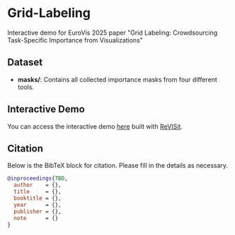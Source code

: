 # Grid-Labeling
Interactive demo for EuroVis 2025 paper "Grid Labeling: Crowdsourcing Task-Specific Importance from Visualizations"

## Dataset

- **masks/**: Contains all collected importance masks from four different tools.

## Interactive Demo

You can access the interactive demo [here](https://jangsus1.github.io/Grid-Labeling/) built with [ReVISit](https://revisit.dev).

## Citation

Below is the BibTeX block for citation. Please fill in the details as necessary.

```bibtex
@inproceedings{TBD,
  author    = {},
  title     = {},
  booktitle = {},
  year      = {},
  publisher = {},
  note      = {}
}